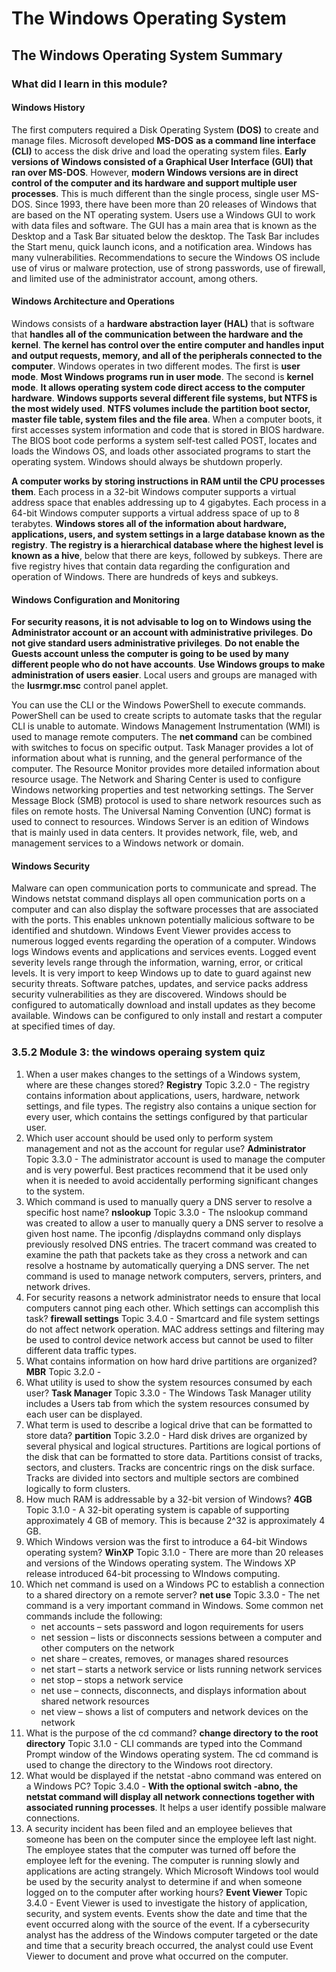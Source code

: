 # The Windows Operating System

## The Windows Operating System Summary

### What did I learn in this module?

#### Windows History

The first computers required a Disk Operating System **(DOS)** to create and manage files. Microsoft developed **MS-DOS** **as a command line interface (CLI)** to access the disk drive and load the operating system files. **Early versions of Windows consisted of a Graphical User Interface (GUI) that ran over MS-DOS**. However, **modern Windows versions are in direct control of the computer and its hardware and support multiple user processes**. This is much different than the single process, single user MS-DOS. Since 1993, there have been more than 20 releases of Windows that are based on the NT operating system. Users use a Windows GUI to work with data files and software. The GUI has a main area that is known as the Desktop and a Task Bar situated below the desktop. The Task Bar includes the Start menu, quick launch icons, and a notification area. Windows has many vulnerabilities. Recommendations to secure the Windows OS include use of virus or malware protection, use of strong passwords, use of firewall, and limited use of the administrator account, among others.

#### Windows Architecture and Operations

Windows consists of a **hardware abstraction layer (HAL)** that is software that **handles all of the communication between the hardware and the kernel**. **The kernel has control over the entire computer and handles input and output requests, memory, and all of the peripherals connected to the computer**. Windows operates in two different modes. The first is **user mode**. **Most Windows programs run in user mode**. The second is **kernel mode**. **It allows operating system code direct access to the computer hardware**. **Windows supports several different file systems, but NTFS is the most widely used**. **NTFS volumes include the partition boot sector, master file table, system files and the file area**. When a computer boots, it first accesses system information and code that is stored in BIOS hardware. The BIOS boot code performs a system self-test called POST, locates and loads the Windows OS, and loads other associated programs to start the operating system. Windows should always be shutdown properly.

**A computer works by storing instructions in RAM until the CPU processes them**. Each process in a 32-bit Windows computer supports a virtual address space that enables addressing up to 4 gigabytes. Each process in a 64-bit Windows computer supports a virtual address space of up to 8 terabytes. **Windows stores all of the information about hardware, applications, users, and system settings in a large database known as the registry**. **The registry is a hierarchical database where the highest level is known as a hive**, below that there are keys, followed by subkeys. There are five registry hives that contain data regarding the configuration and operation of Windows. There are hundreds of keys and subkeys.

#### Windows Configuration and Monitoring

**For security reasons, it is not advisable to log on to Windows using the Administrator account or an account with administrative privileges**. **Do not give standard users administrative privileges**. **Do not enable the Guests account unless the computer is going to be used by many different people who do not have accounts**. **Use Windows groups to make administration of users easier**. Local users and groups are managed with the **lusrmgr.msc** control panel applet.

You can use the CLI or the Windows PowerShell to execute commands. PowerShell can be used to create scripts to automate tasks that the regular CLI is unable to automate. Windows Management Instrumentation (WMI) is used to manage remote computers. The **net command** can be combined with switches to focus on specific output. Task Manager provides a lot of information about what is running, and the general performance of the computer. The Resource Monitor provides more detailed information about resource usage. The Network and Sharing Center is used to configure Windows networking properties and test networking settings. The Server Message Block (SMB) protocol is used to share network resources such as files on remote hosts. The Universal Naming Convention (UNC) format is used to connect to resources. Windows Server is an edition of Windows that is mainly used in data centers. It provides network, file, web, and management services to a Windows network or domain.

#### Windows Security

Malware can open communication ports to communicate and spread. The Windows netstat command displays all open communication ports on a computer and can also display the software processes that are associated with the ports. This enables unknown potentially malicious software to be identified and shutdown. Windows Event Viewer provides access to numerous logged events regarding the operation of a computer. Windows logs Windows events and applications and services events. Logged event severity levels range through the information, warning, error, or critical levels. It is very import to keep Windows up to date to guard against new security threats. Software patches, updates, and service packs address security vulnerabilities as they are discovered. Windows should be configured to automatically download and install updates as they become available. Windows can be configured to only install and restart a computer at specified times of day.

### 3.5.2 Module 3: the windows operaing system quiz

1. When a user makes changes to the settings of a Windows system, where are these changes stored? **Registry** Topic 3.2.0 - The registry contains information about applications, users, hardware, network settings, and file types. The registry also contains a unique section for every user, which contains the settings configured by that particular user.
1. Which user account should be used only to perform system management and not as the account for regular use? **Administrator** Topic 3.3.0 - The administrator account is used to manage the computer and is very powerful. Best practices recommend that it be used only when it is needed to avoid accidentally performing significant changes to the system.
1. Which command is used to manually query a DNS server to resolve a specific host name? **nslookup** Topic 3.3.0 - The nslookup command was created to allow a user to manually query a DNS server to resolve a given host name. The ipconfig /displaydns command only displays previously resolved DNS entries. The tracert command was created to examine the path that packets take as they cross a network and can resolve a hostname by automatically querying a DNS server. The net command is used to manage network computers, servers, printers, and network drives.
1. For security reasons a network administrator needs to ensure that local computers cannot ping each other. Which settings can accomplish this task? **firewall settings** Topic 3.4.0 - Smartcard and file system settings do not affect network operation. MAC address settings and filtering may be used to control device network access but cannot be used to filter different data traffic types.
1. What contains information on how hard drive partitions are organized? **MBR** Topic 3.2.0 -
1. What utility is used to show the system resources consumed by each user? **Task Manager** Topic 3.3.0 - The Windows Task Manager utility includes a Users tab from which the system resources consumed by each user can be displayed.
1. What term is used to describe a logical drive that can be formatted to store data? **partition** Topic 3.2.0 - Hard disk drives are organized by several physical and logical structures. Partitions are logical portions of the disk that can be formatted to store data. Partitions consist of tracks, sectors, and clusters. Tracks are concentric rings on the disk surface. Tracks are divided into sectors and multiple sectors are combined logically to form clusters.
1. How much RAM is addressable by a 32-bit version of Windows? **4GB** Topic 3.1.0 - A 32-bit operating system is capable of supporting approximately 4 GB of memory. This is because 2^32 is approximately 4 GB.
1. Which Windows version was the first to introduce a 64-bit Windows operating system? **WinXP** Topic 3.1.0 - There are more than 20 releases and versions of the Windows operating system. The Windows XP release introduced 64-bit processing to WIndows computing.
1. Which net command is used on a Windows PC to establish a connection to a shared directory on a remote server? **net use** Topic 3.3.0 - The net command is a very important command in Windows. Some common net commands include the following:
    * net accounts – sets password and logon requirements for users
    * net session – lists or disconnects sessions between a computer and other computers on the network
    * net share – creates, removes, or manages shared resources
    * net start – starts a network service or lists running network services
    * net stop – stops a network service
    * net use – connects, disconnects, and displays information about shared network resources
    * net view – shows a list of computers and network devices on the network
1. What is the purpose of the cd command? **change directory to the root directory** Topic 3.1.0 - CLI commands are typed into the Command Prompt window of the Windows operating system. The cd command is used to change the directory to the Windows root directory.
1. What would be displayed if the netstat -abno command was entered on a Windows PC? Topic 3.4.0 - **With the optional switch -abno, the netstat command will display all network connections together with associated running processes**. It helps a user identify possible malware connections.
1. A security incident has been filed and an employee believes that someone has been on the computer since the employee left last night. The employee states that the computer was turned off before the employee left for the evening. The computer is running slowly and applications are acting strangely. Which Microsoft Windows tool would be used by the security analyst to determine if and when someone logged on to the computer after working hours? **Event Viewer** Topic 3.4.0 - Event Viewer is used to investigate the history of application, security, and system events. Events show the date and time that the event occurred along with the source of the event. If a cybersecurity analyst has the address of the Windows computer targeted or the date and time that a security breach occurred, the analyst could use Event Viewer to document and prove what occurred on the computer.